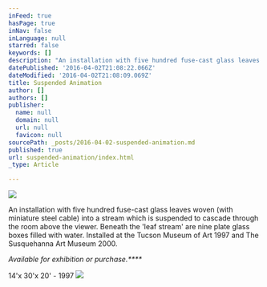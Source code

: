 ```yaml
---
inFeed: true
hasPage: true
inNav: false
inLanguage: null
starred: false
keywords: []
description: "An installation with five hundred fuse-cast glass leaves woven (with miniature steel cable) into a stream which is suspended to cascade through the room above the viewer. Beneath the 'leaf stream' are nine plate glass boxes filled with water. Installed at the Tucson Museum of Art 1997 and The Susquehanna Art Museum 2000."
datePublished: '2016-04-02T21:08:22.066Z'
dateModified: '2016-04-02T21:08:09.069Z'
title: Suspended Animation
author: []
authors: []
publisher:
  name: null
  domain: null
  url: null
  favicon: null
sourcePath: _posts/2016-04-02-suspended-animation.md
published: true
url: suspended-animation/index.html
_type: Article

---
```

![](https://the-grid-user-content.s3-us-west-2.amazonaws.com/2e061f26-b22b-4049-bc35-4b84d1a67b90.jpg)

An installation with five hundred fuse-cast glass leaves woven (with miniature steel cable) into a stream which is suspended to cascade through the room above the viewer. Beneath the 'leaf stream' are nine plate glass boxes filled with water. Installed at the Tucson Museum of Art 1997 and The Susquehanna Art Museum 2000\.

_Available for exhibition or purchase.****_

14'x 30'x 20' - 1997
![](https://the-grid-user-content.s3-us-west-2.amazonaws.com/3996f663-1c3e-41ba-bad6-78fa6c4b8f45.jpg)